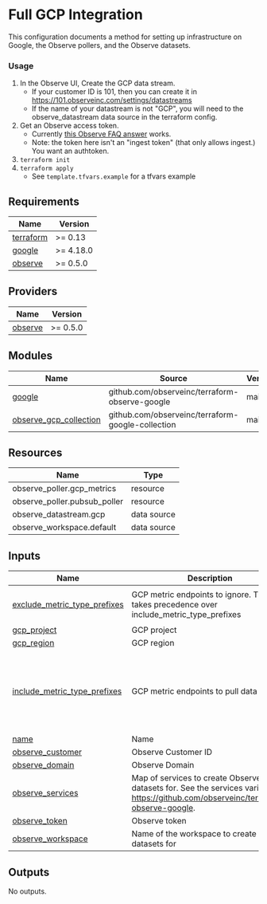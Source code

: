 # Full GCP Integration

This configuration documents a method for setting up infrastructure on Google,
the Observe pollers, and the Observe datasets.

### Usage

1. In the Observe UI, Create the GCP data stream.
      - If your customer ID is 101, then you can create it in https://101.observeinc.com/settings/datastreams
      - If the name of your datastream is not "GCP", you will need to the observe_datastream data source in the terraform config.
1. Get an Observe access token.
      - Currently [this Observe FAQ answer](https://docs.observeinc.com/en/latest/content/common-topics/FAQ.html?highlight=access#how-do-i-create-an-access-token-that-can-do-more-than-just-ingest-data) works.
      - Note: the token here isn't an "ingest token" (that only allows ingest.) You want an authtoken.
1. `terraform init`
1. `terraform apply`
   - See `template.tfvars.example` for a tfvars example

<!-- BEGINNING OF PRE-COMMIT-TERRAFORM DOCS HOOK -->
## Requirements

| Name | Version |
|------|---------|
| <a name="requirement_terraform"></a> [terraform](#requirement\_terraform) | >= 0.13 |
| <a name="requirement_google"></a> [google](#requirement\_google) | >= 4.18.0 |
| <a name="requirement_observe"></a> [observe](#requirement\_observe) | >= 0.5.0 |

## Providers

| Name | Version |
|------|---------|
| <a name="provider_observe"></a> [observe](#provider\_observe) | >= 0.5.0 |

## Modules

| Name | Source | Version |
|------|--------|---------|
| <a name="module_google"></a> [google](#module\_google) | github.com/observeinc/terraform-observe-google | main |
| <a name="module_observe_gcp_collection"></a> [observe\_gcp\_collection](#module\_observe\_gcp\_collection) | github.com/observeinc/terraform-google-collection | main |

## Resources

| Name | Type |
|------|------|
| observe_poller.gcp_metrics | resource |
| observe_poller.pubsub_poller | resource |
| observe_datastream.gcp | data source |
| observe_workspace.default | data source |

## Inputs

| Name | Description | Type | Default | Required |
|------|-------------|------|---------|:--------:|
| <a name="input_exclude_metric_type_prefixes"></a> [exclude\_metric\_type\_prefixes](#input\_exclude\_metric\_type\_prefixes) | GCP metric endpoints to ignore. This takes precedence over include\_metric\_type\_prefixes | `list(any)` | <pre>[<br>  "aws.googleapis.com/"<br>]</pre> | no |
| <a name="input_gcp_project"></a> [gcp\_project](#input\_gcp\_project) | GCP project | `string` | n/a | yes |
| <a name="input_gcp_region"></a> [gcp\_region](#input\_gcp\_region) | GCP region | `string` | n/a | yes |
| <a name="input_include_metric_type_prefixes"></a> [include\_metric\_type\_prefixes](#input\_include\_metric\_type\_prefixes) | GCP metric endpoints to pull data from | `list(any)` | <pre>[<br>  "logging.googleapis.com/",<br>  "iam.googleapis.com/",<br>  "monitoring.googleapis.com/",<br>  "pubsub.googleapis.com/",<br>  "storage.googleapis.com/"<br>]</pre> | no |
| <a name="input_name"></a> [name](#input\_name) | Name | `string` | n/a | yes |
| <a name="input_observe_customer"></a> [observe\_customer](#input\_observe\_customer) | Observe Customer ID | `string` | n/a | yes |
| <a name="input_observe_domain"></a> [observe\_domain](#input\_observe\_domain) | Observe Domain | `string` | `"observeinc.com"` | no |
| <a name="input_observe_services"></a> [observe\_services](#input\_observe\_services) | Map of services to create Observe datasets for.	See the services variable in https://github.com/observeinc/terraform-observe-google. | `map(bool)` | `{}` | no |
| <a name="input_observe_token"></a> [observe\_token](#input\_observe\_token) | Observe token | `string` | n/a | yes |
| <a name="input_observe_workspace"></a> [observe\_workspace](#input\_observe\_workspace) | Name of the workspace to create datasets for | `string` | `"Default"` | no |

## Outputs

No outputs.
<!-- END OF PRE-COMMIT-TERRAFORM DOCS HOOK -->
